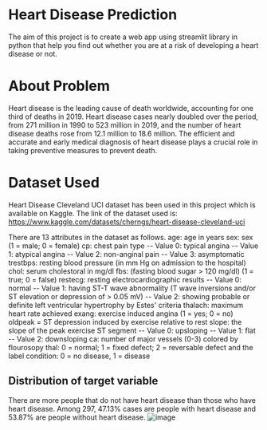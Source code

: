 # Heart Disease Prediction
The aim of this project is to create a web app using streamlit library in python that help you find out whether you are at a risk of developing a heart disease or not.

# About Problem
Heart disease is the leading cause of death worldwide, accounting for one third of deaths in 2019. Heart disease cases nearly doubled over the period, from 271 million in 1990 to 523 million in 2019, and the number of heart disease deaths rose from 12.1 million to 18.6 million. The efficient and accurate and early medical diagnosis of heart disease plays a crucial role in taking preventive measures to prevent death.

# Dataset Used
Heart Disease Cleveland UCI dataset has been used in this project which is available on Kaggle.
The link of the dataset used is: https://www.kaggle.com/datasets/cherngs/heart-disease-cleveland-uci

There are 13 attributes in the dataset as follows.
age: age in years
sex: sex (1 = male; 0 = female)
cp: chest pain type -- Value 0: typical angina -- Value 1: atypical angina -- Value 2: non-anginal pain -- Value 3: asymptomatic
trestbps: resting blood pressure (in mm Hg on admission to the hospital)
chol: serum cholestoral in mg/dl
fbs: (fasting blood sugar > 120 mg/dl) (1 = true; 0 = false)
restecg: resting electrocardiographic results -- Value 0: normal -- Value 1: having ST-T wave abnormality (T wave inversions and/or ST elevation or depression of > 0.05 mV) -- Value 2: showing probable or definite left ventricular hypertrophy by Estes' criteria
thalach: maximum heart rate achieved
exang: exercise induced angina (1 = yes; 0 = no)
oldpeak = ST depression induced by exercise relative to rest
slope: the slope of the peak exercise ST segment -- Value 0: upsloping -- Value 1: flat -- Value 2: downsloping
ca: number of major vessels (0-3) colored by flourosopy
thal: 0 = normal; 1 = fixed defect; 2 = reversable defect and the label
condition: 0 = no disease, 1 = disease

## Distribution of target variable
There are more people that do not have heart disease than those who have heart disease. Among 297, 47.13% cases are people with heart disease and 53.87% are people without heart disease.
![image](https://user-images.githubusercontent.com/73715927/169295810-d3295ede-1e05-484d-83ed-2bb57994ec32.png)
